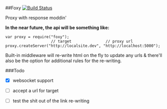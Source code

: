 ##Foxy [![Build Status](https://travis-ci.org/shakyShane/foxy.svg?branch=master)](https://travis-ci.org/shakyShane/foxy)

Proxy with response moddin'

**In the near future, the api will be something like:**

```
var proxy = require("foxy");
                    // target               // proxy url
proxy.createServer("http://localsite.dev", "http://localhost:5000");
```

Built-in middleware will re-write html on the fly to update any urls & there'll also be the option
for additional rules for the re-writing.

###Todo

- [x] websocket support
- [ ] accept a url for target
- [ ] test the shit out of the link re-writing


